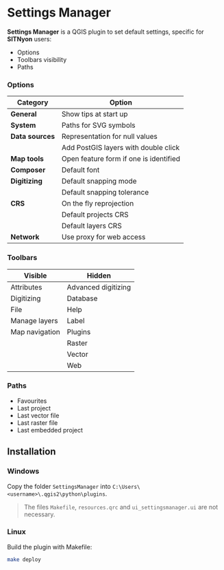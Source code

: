 Settings Manager
================

**Settings Manager** is a QGIS plugin to set default settings, specific for **SITNyon** users:
* Options
* Toolbars visibility
* Paths

### Options

| Category         | Option                                 |
| ---------------- | -------------------------------------- |
| **General**      | Show tips at start up                  |
| **System**       | Paths for SVG symbols                  |
| **Data sources** | Representation for null values         |
|                  | Add PostGIS layers with double click   |
| **Map tools**    | Open feature form if one is identified |
| **Composer**     | Default font                           |
| **Digitizing**   | Default snapping mode                  |
|                  | Default snapping tolerance             |
| **CRS**          | On the fly reprojection                |
|                  | Default projects CRS                   |
|                  | Default layers CRS                     |
| **Network**      | Use proxy for web access               |

### Toolbars

| Visible        | Hidden               |
| ------------   | -------------------- |
| Attributes     | Advanced digitizing  |
| Digitizing     | Database             |
| File           | Help                 |
| Manage layers  | Label                |
| Map navigation | Plugins              |
|                | Raster               |
|                | Vector               |
|                | Web                  |

### Paths

* Favourites
* Last project
* Last vector file
* Last raster file
* Last embedded project

Installation
------------

### Windows

Copy the folder `SettingsManager` into `C:\Users\<username>\.qgis2\python\plugins`.
> The files `Makefile`, `resources.qrc` and `ui_settingsmanager.ui` are not necessary.

### Linux
Build the plugin with Makefile:

```bash
make deploy
```
